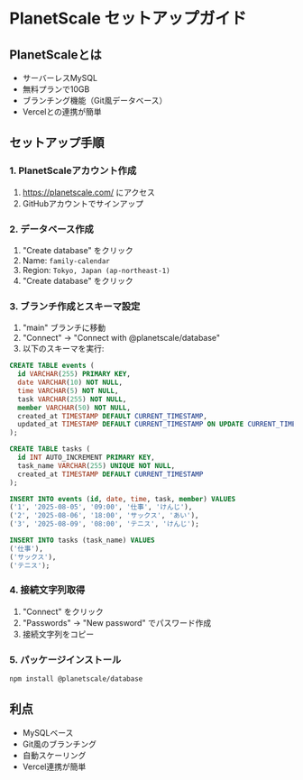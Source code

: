 # PlanetScale セットアップガイド

## PlanetScaleとは
- サーバーレスMySQL
- 無料プランで10GB
- ブランチング機能（Git風データベース）
- Vercelとの連携が簡単

## セットアップ手順

### 1. PlanetScaleアカウント作成
1. https://planetscale.com/ にアクセス
2. GitHubアカウントでサインアップ

### 2. データベース作成
1. "Create database" をクリック
2. Name: `family-calendar`
3. Region: `Tokyo, Japan (ap-northeast-1)`
4. "Create database" をクリック

### 3. ブランチ作成とスキーマ設定
1. "main" ブランチに移動
2. "Connect" → "Connect with @planetscale/database"
3. 以下のスキーマを実行:

```sql
CREATE TABLE events (
  id VARCHAR(255) PRIMARY KEY,
  date VARCHAR(10) NOT NULL,
  time VARCHAR(5) NOT NULL,
  task VARCHAR(255) NOT NULL,
  member VARCHAR(50) NOT NULL,
  created_at TIMESTAMP DEFAULT CURRENT_TIMESTAMP,
  updated_at TIMESTAMP DEFAULT CURRENT_TIMESTAMP ON UPDATE CURRENT_TIMESTAMP
);

CREATE TABLE tasks (
  id INT AUTO_INCREMENT PRIMARY KEY,
  task_name VARCHAR(255) UNIQUE NOT NULL,
  created_at TIMESTAMP DEFAULT CURRENT_TIMESTAMP
);

INSERT INTO events (id, date, time, task, member) VALUES 
('1', '2025-08-05', '09:00', '仕事', 'けんじ'),
('2', '2025-08-06', '18:00', 'サックス', 'あい'),
('3', '2025-08-09', '08:00', 'テニス', 'けんじ');

INSERT INTO tasks (task_name) VALUES 
('仕事'),
('サックス'),
('テニス');
```

### 4. 接続文字列取得
1. "Connect" をクリック
2. "Passwords" → "New password" でパスワード作成
3. 接続文字列をコピー

### 5. パッケージインストール
```bash
npm install @planetscale/database
```

## 利点
- MySQLベース
- Git風のブランチング
- 自動スケーリング
- Vercel連携が簡単